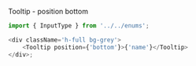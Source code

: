 Tooltip - position bottom

```js
import { InputType } from '../../enums';

<div className='h-full bg-grey'>
	<Tooltip position={'bottom'}>{'name'}</Tooltip>
</div>;
```
